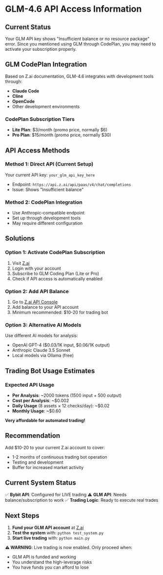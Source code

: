 # GLM-4.6 API Access Information

## Current Status
Your GLM API key shows "Insufficient balance or no resource package" error. Since you mentioned using GLM through CodePlan, you may need to activate your subscription properly.

## GLM CodePlan Integration

Based on Z.ai documentation, GLM-4.6 integrates with development tools through:
- **Claude Code**
- **Cline**
- **OpenCode**
- Other development environments

### CodePlan Subscription Tiers
- **Lite Plan**: $3/month (promo price, normally $6)
- **Pro Plan**: $15/month (promo price, normally $30)

## API Access Methods

### Method 1: Direct API (Current Setup)
Your current API key: `your_glm_api_key_here`
- Endpoint: `https://api.z.ai/api/paas/v4/chat/completions`
- Issue: Shows "Insufficient balance"

### Method 2: CodePlan Integration
- Use Anthropic-compatible endpoint
- Set up through development tools
- May require different configuration

## Solutions

### Option 1: Activate CodePlan Subscription
1. Visit [Z.ai](https://z.ai)
2. Login with your account
3. Subscribe to GLM Coding Plan (Lite or Pro)
4. Check if API access is automatically enabled

### Option 2: Add API Balance
1. Go to [Z.ai API Console](https://z.ai)
2. Add balance to your API account
3. Minimum recommended: $10-20 for trading bot

### Option 3: Alternative AI Models
Use different AI models for analysis:
- OpenAI GPT-4 ($0.03/1K input, $0.06/1K output)
- Anthropic Claude 3.5 Sonnet
- Local models via Ollama (free)

## Trading Bot Usage Estimates

### Expected API Usage
- **Per Analysis**: ~2000 tokens (1500 input + 500 output)
- **Cost per Analysis**: ~$0.002
- **Daily Usage** (8 assets × 12 checks/day): ~$0.02
- **Monthly Usage**: ~$0.60

**Very affordable for automated trading!**

## Recommendation

Add $10-20 to your current Z.ai account to cover:
- 1-2 months of continuous trading bot operation
- Testing and development
- Buffer for increased market activity

## Current System Status

✅ **Bybit API**: Configured for LIVE trading
⚠️ **GLM API**: Needs balance/subscription to work
✅ **Trading Logic**: Ready to execute real trades

## Next Steps

1. **Fund your GLM API account** at [Z.ai](https://z.ai)
2. **Test the system** with: `python test_system.py`
3. **Start live trading** with: `python main.py`

**⚠️ WARNING**: Live trading is now enabled. Only proceed when:
- GLM API is funded and working
- You understand the high-leverage risks
- You have funds you can afford to lose